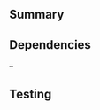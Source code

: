 ## Summary

<!-- Briefly describe your changes. -->



## Dependencies

<!-- Does this have any dependencies with Lambda? If so, link related PRs. -->

–

## Testing

<!-- Outline a testing plan. Any specific items you want a reviewer to focus on? -->

